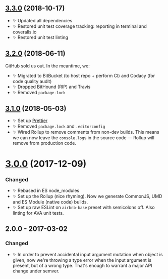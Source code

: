 ## [3.3.0] (2018-10-17)

- ✨ Updated all dependencies
- ✨ Restored unit test coverage tracking: reporting in terminal and coveralls.io
- ✨ Restored unit test linting

## [3.2.0] (2018-06-11)

GitHub sold us out. In the meantime, we:

- ✨ Migrated to BitBucket (to host repo + perform CI) and Codacy (for code quality audit)
- ✨ Dropped BitHound (RIP) and Travis
- ✨ Removed `package-lock`

## [3.1.0] (2018-05-03)

- ✨ Set up [Prettier](https://prettier.io)
- ✨ Removed `package.lock` and `.editorconfig`
- ✨ Wired Rollup to remove comments from non-dev builds. This means we can now leave the `console.log`s in the source code — Rollup will remove from production code.

# [3.0.0] (2017-12-09)

### Changed

- ✨ Rebased in ES node_modules
- ✨ Set up the Rollup (nice rhyming). Now we generate CommonJS, UMD and ES Module (native code) builds.
- ✨ Set up raw ESLint on `airbnb-base` preset with semicolons off. Also linting for AVA unit tests.

## 2.0.0 - 2017-03-02

### Changed

- ✨ In order to prevent accidental input argument mutation when object is given, now we're throwing a type error when the input argument is present, but of a wrong type. That's enough to warrant a major API change under semver.

[3.0.0]: https://bitbucket.org/codsen/detect-is-it-html-or-xhtml/branches/compare/v3.0.0%0Dv2.0.2#diff
[3.1.0]: https://bitbucket.org/codsen/detect-is-it-html-or-xhtml/branches/compare/v3.1.0%0Dv3.0.4#diff
[3.2.0]: https://bitbucket.org/codsen/detect-is-it-html-or-xhtml/branches/compare/v3.2.0%0Dv3.1.1#diff
[3.3.0]: https://bitbucket.org/codsen/detect-is-it-html-or-xhtml/branches/compare/v3.3.0%0Dv3.2.2#diff
